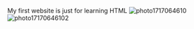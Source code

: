 My first website is just for learning HTML
![photo1717064610](https://github.com/NMider/StigMat/assets/171124088/598e9df3-5406-4bbc-a5cc-9ba8e0924cb1)
![photo17170646102](https://github.com/NMider/StigMat/assets/171124088/aae31b26-d4b2-4be4-9e2f-ac0683222e84)
